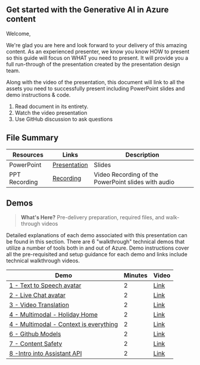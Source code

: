 ## Get started with the Generative AI in Azure content

Welcome,

We're glad you are here and look forward to your delivery of this amazing content. As an experienced presenter, we know you know HOW to present so this guide will focus on WHAT you need to present. It will provide you a full run-through of the presentation created by the presentation design team. 

Along with the video of the presentation, this document will link to all the assets you need to successfully present including PowerPoint slides and demo instructions &
code.

1.  Read document in its entirety.
2.  Watch the video presentation
3.  Use GitHub discussion to ask questions

## File Summary

| Resources          | Links                            | Description |
|-------------------|----------------------------------|-------------------|
| PowerPoint        | [Presentation](https://aka.ms/AArvvsq) | Slides |
| PPT Recording     | [Recording]() | Video Recording of the PowerPoint slides with audio |


## Demos

> **What's Here?** Pre-delivery preparation, required files, and walk-through videos

Detailed explanations of each demo associated with this presentation can be found in this section. There are 6 "walkthrough" technical demos that utilize a number of tools both in and out of Azure. Demo instructions cover all the pre-requisited and setup guidance for each demo and links include technical walkthrough videos.

| Demo 	                                                                                               | Minutes | Video |
-------------------------------------------------------------------------------------------------------|---------|----------------- | 
|  [1 - Text to Speech avatar](text-to-speech-avatar-demo)      | 2       | [Link](https://aka.ms/AArvvsu) |
|  [2 - Live Chat avatar](live-chat-avatar-demo)                | 2       | [Link](https://aka.ms/AArw3ie) |
|  [3 - Video Translation](video-translation-demo)              | 2       | [Link](https://aka.ms/AArw3ip) |
|  [4 - Multimodal - Holiday Home](multimodal)                  | 2       | [Link](https://aka.ms/AArw3if) |
|  [4 - Multimodal - Context is everything](multimodal)         | 2       | [Link](https://aka.ms/AArvo23) |
|  [6 - Github Models](github-models)                           | 2       | [Link](https://aka.ms/AArvo1o) |
|  [7 - Content Safety](text-to-speech-avatar-demo)             | 2       | [Link](https://aka.ms/AArvvse) |
|  [8 -Intro into Assistant API](agent)                         | 2       | [Link](https://aka.ms/) |
